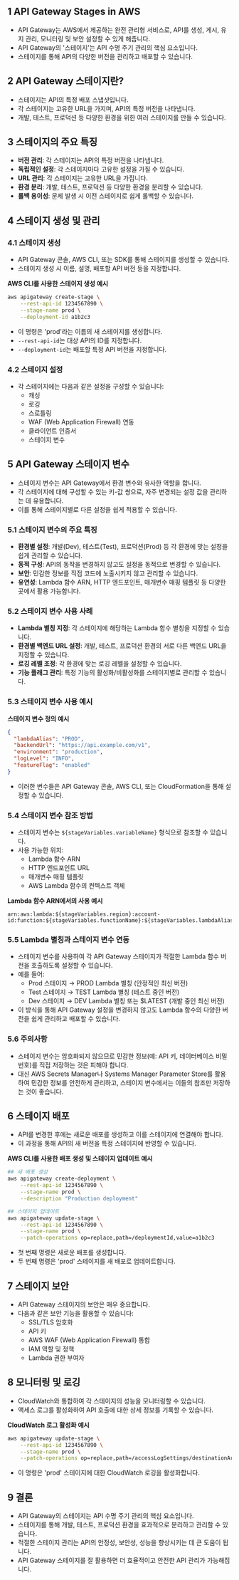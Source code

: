 ## 1 API Gateway Stages in AWS

- API Gateway는 AWS에서 제공하는 완전 관리형 서비스로, API를 생성, 게시, 유지 관리, 모니터링 및 보안 설정할 수 있게 해줍니다.
- API Gateway의 '스테이지'는 API 수명 주기 관리의 핵심 요소입니다.
- 스테이지를 통해 API의 다양한 버전을 관리하고 배포할 수 있습니다.



## 2 API Gateway 스테이지란?

- 스테이지는 API의 특정 배포 스냅샷입니다.
- 각 스테이지는 고유한 URL을 가지며, API의 특정 버전을 나타냅니다.
- 개발, 테스트, 프로덕션 등 다양한 환경을 위한 여러 스테이지를 만들 수 있습니다.



## 3 스테이지의 주요 특징

- **버전 관리**: 각 스테이지는 API의 특정 버전을 나타냅니다.
- **독립적인 설정**: 각 스테이지마다 고유한 설정을 가질 수 있습니다.
- **URL 관리**: 각 스테이지는 고유한 URL을 가집니다.
- **환경 분리**: 개발, 테스트, 프로덕션 등 다양한 환경을 분리할 수 있습니다.
- **롤백 용이성**: 문제 발생 시 이전 스테이지로 쉽게 롤백할 수 있습니다.



## 4 스테이지 생성 및 관리

### 4.1 스테이지 생성

- API Gateway 콘솔, AWS CLI, 또는 SDK를 통해 스테이지를 생성할 수 있습니다.
- 스테이지 생성 시 이름, 설명, 배포할 API 버전 등을 지정합니다.



**AWS CLI를 사용한 스테이지 생성 예시**

```bash
aws apigateway create-stage \
	--rest-api-id 1234567890 \
	--stage-name prod \
	--deployment-id a1b2c3
```

- 이 명령은 'prod'라는 이름의 새 스테이지를 생성합니다.
- `--rest-api-id`는 대상 API의 ID를 지정합니다.
- `--deployment-id`는 배포할 특정 API 버전을 지정합니다.



### 4.2 스테이지 설정

- 각 스테이지에는 다음과 같은 설정을 구성할 수 있습니다:
	- 캐싱
	- 로깅
	- 스로틀링
	- WAF (Web Application Firewall) 연동
	- 클라이언트 인증서
	- 스테이지 변수



## 5 API Gateway 스테이지 변수

- 스테이지 변수는 API Gateway에서 환경 변수와 유사한 역할을 합니다.
- 각 스테이지에 대해 구성할 수 있는 키-값 쌍으로, 자주 변경되는 설정 값을 관리하는 데 유용합니다.
- 이를 통해 스테이지별로 다른 설정을 쉽게 적용할 수 있습니다.



### 5.1 스테이지 변수의 주요 특징

- **환경별 설정**: 개발(Dev), 테스트(Test), 프로덕션(Prod) 등 각 환경에 맞는 설정을 쉽게 관리할 수 있습니다.
- **동적 구성**: API의 동작을 변경하지 않고도 설정을 동적으로 변경할 수 있습니다.
- **보안**: 민감한 정보를 직접 코드에 노출시키지 않고 관리할 수 있습니다.
- **유연성**: Lambda 함수 ARN, HTTP 엔드포인트, 매개변수 매핑 템플릿 등 다양한 곳에서 활용 가능합니다.



### 5.2 스테이지 변수 사용 사례

- **Lambda 별칭 지정**: 각 스테이지에 해당하는 Lambda 함수 별칭을 지정할 수 있습니다.
- **환경별 백엔드 URL 설정**: 개발, 테스트, 프로덕션 환경의 서로 다른 백엔드 URL을 지정할 수 있습니다.
- **로깅 레벨 조정**: 각 환경에 맞는 로깅 레벨을 설정할 수 있습니다.
- **기능 플래그 관리**: 특정 기능의 활성화/비활성화를 스테이지별로 관리할 수 있습니다.



### 5.3 스테이지 변수 사용 예시

**스테이지 변수 정의 예시**

```json
{
  "lambdaAlias": "PROD",
  "backendUrl": "https://api.example.com/v1",
  "environment": "production",
  "logLevel": "INFO",
  "featureFlag": "enabled"
}
```

- 이러한 변수들은 API Gateway 콘솔, AWS CLI, 또는 CloudFormation을 통해 설정할 수 있습니다.



### 5.4 스테이지 변수 참조 방법

- 스테이지 변수는 `${stageVariables.variableName}` 형식으로 참조할 수 있습니다.
- 사용 가능한 위치:
	- Lambda 함수 ARN
	- HTTP 엔드포인트 URL
	- 매개변수 매핑 템플릿
	- AWS Lambda 함수의 컨텍스트 객체



**Lambda 함수 ARN에서의 사용 예시**

```
arn:aws:lambda:${stageVariables.region}:account-id:function:${stageVariables.functionName}:${stageVariables.lambdaAlias}
```
    



### 5.5 Lambda 별칭과 스테이지 변수 연동

- 스테이지 변수를 사용하여 각 API Gateway 스테이지가 적절한 Lambda 함수 버전을 호출하도록 설정할 수 있습니다.
- 예를 들어:
	- Prod 스테이지 → PROD Lambda 별칭 (안정적인 최신 버전)
	- Test 스테이지 → TEST Lambda 별칭 (테스트 중인 버전)
	- Dev 스테이지 → DEV Lambda 별칭 또는 $LATEST (개발 중인 최신 버전)
- 이 방식을 통해 API Gateway 설정을 변경하지 않고도 Lambda 함수의 다양한 버전을 쉽게 관리하고 배포할 수 있습니다.



### 5.6 주의사항

- 스테이지 변수는 암호화되지 않으므로 민감한 정보(예: API 키, 데이터베이스 비밀번호)를 직접 저장하는 것은 피해야 합니다.
- 대신 AWS Secrets Manager나 Systems Manager Parameter Store를 활용하여 민감한 정보를 안전하게 관리하고, 스테이지 변수에서는 이들의 참조만 저장하는 것이 좋습니다.



## 6 스테이지 배포

- API를 변경한 후에는 새로운 배포를 생성하고 이를 스테이지에 연결해야 합니다.
- 이 과정을 통해 API의 새 버전을 특정 스테이지에 반영할 수 있습니다.



**AWS CLI를 사용한 배포 생성 및 스테이지 업데이트 예시**

```bash
## 새 배포 생성
aws apigateway create-deployment \
	--rest-api-id 1234567890 \
	--stage-name prod \
	--description "Production deployment"

## 스테이지 업데이트
aws apigateway update-stage \
	--rest-api-id 1234567890 \
	--stage-name prod \
	--patch-operations op=replace,path=/deploymentId,value=a1b2c3
```

- 첫 번째 명령은 새로운 배포를 생성합니다.
- 두 번째 명령은 'prod' 스테이지를 새 배포로 업데이트합니다.



## 7 스테이지 보안

- API Gateway 스테이지의 보안은 매우 중요합니다.
- 다음과 같은 보안 기능을 활용할 수 있습니다:
	- SSL/TLS 암호화
	- API 키
	- AWS WAF (Web Application Firewall) 통합
	- IAM 역할 및 정책
	- Lambda 권한 부여자



## 8 모니터링 및 로깅

- CloudWatch와 통합하여 각 스테이지의 성능을 모니터링할 수 있습니다.
- 액세스 로그를 활성화하여 API 호출에 대한 상세 정보를 기록할 수 있습니다.



**CloudWatch 로그 활성화 예시**

```bash
aws apigateway update-stage \
	--rest-api-id 1234567890 \
	--stage-name prod \
	--patch-operations op=replace,path=/accessLogSettings/destinationArn,value=arn:aws:logs:region:account-id:log-group:API-Gateway-Execution-Logs_rest-api-id/prod
```

- 이 명령은 'prod' 스테이지에 대한 CloudWatch 로깅을 활성화합니다.



## 9 결론

- API Gateway의 스테이지는 API 수명 주기 관리의 핵심 요소입니다.
- 스테이지를 통해 개발, 테스트, 프로덕션 환경을 효과적으로 분리하고 관리할 수 있습니다.
- 적절한 스테이지 관리는 API의 안정성, 보안성, 성능을 향상시키는 데 큰 도움이 됩니다.
- API Gateway 스테이지를 잘 활용하면 더 효율적이고 안전한 API 관리가 가능해집니다.